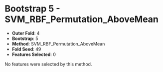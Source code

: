# Bootstrap 5 - SVM_RBF_Permutation_AboveMean

- **Outer Fold**: 4
- **Bootstrap**: 5
- **Method**: SVM_RBF_Permutation_AboveMean
- **Fold Seed**: 49
- **Features Selected**: 0

No features were selected by this method.
